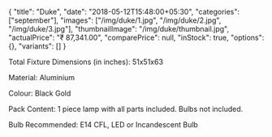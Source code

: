 {
    "title": "Duke",
    "date": "2018-05-12T15:48:00+05:30",
    "categories": ["september"],
    "images": ["/img/duke/1.jpg", "/img/duke/2.jpg", "/img/duke/3.jpg"],
    "thumbnailImage": "/img/duke/thumbnail.jpg",
    "actualPrice": "₹ 87,341.00",
    "comparePrice": null,
    "inStock": true,
    "options": {},
    "variants": []
}

Total Fixture Dimensions (in inches): 51x51x63

Material: Aluminium

Colour: Black Gold

Pack Content: 1 piece lamp with all parts included. Bulbs not included.

Bulb Recommended: E14 CFL, LED or Incandescent Bulb